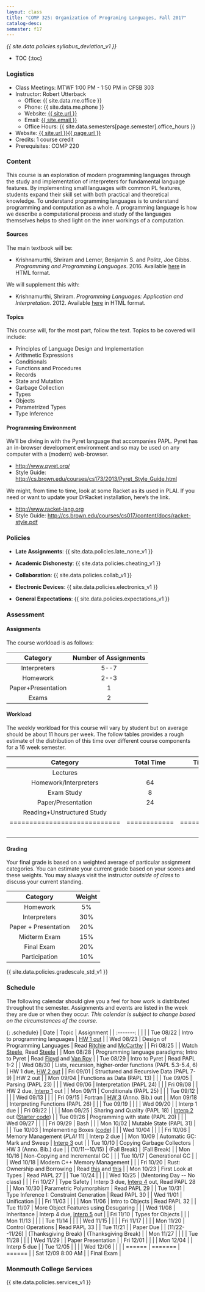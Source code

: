 ```yaml
---
layout: class
title: "COMP 325: Organization of Programing Languages, Fall 2017"
catalog-desc: 
semester: f17
---
```


*{{ site.data.policies.syllabus_deviation_v1 }}*

* TOC
{:toc}

### Logistics

* Class Meetings: MTWF 1:00 PM - 1:50 PM in CFSB 303
* Instructor: Robert Utterback
  * Office: {{ site.data.me.office }}
  * Phone: {{ site.data.me.phone }}
  * Website: <a href="{{ site.url }}">{{ site.url }}</a>
  * Email: <a href="mailto:{{ site.email }}">{{ site.email }}</a>
  * Office Hours: {{ site.data.semesters[page.semester].office_hours }}
* Website: <a href="{{ site.url }}{{ page.url }}">{{ site.url }}{{ page.url }}</a>
* Credits: 1 course credit
* Prerequisites: COMP 220

### Content

This course is an exploration of modern programming languages through
the study and implementation of interpreters for fundamental language
features. By implementing small languages with common PL features,
students expand their skill set with both practical and theoretical
knowledge. To understand programming languages is to understand
programming and computation as a whole. A programming language is how
we describe a computational process and study of the languages
themselves helps to shed light on the inner workings of a computation.

#### Sources

The main textbook will be: 

* Krishnamurthi, Shriram and Lerner, Benjamin S. and Politz, Joe
Gibbs. *Programming and Programming Languages*. 2016. Available
[here](http://papl.cs.brown.edu/2016/) in HTML format.

We will supplement this with:

* Krishnamurthi, Shriram. *Programming Languages: Application and
Interpretation*. 2012. Available
[here](http://cs.brown.edu/courses/cs173/2012/book/) in HTML format.

#### Topics

This course will, for the most part, follow the text. Topics to be covered will include: 

* Principles of Language Design and Implementation
* Arithmetic Expressions
* Conditionals
* Functions and Procedures 
* Records
* State and Mutation
* Garbage Collection
* Types
* Objects
* Parametrized Types 
* Type Inference

#### Programming Environment

We’ll be diving in with the Pyret language that accompanies PAPL. Pyret has an in-browser development environment and so may be used on any computer with a (modern) web-browser.
* http://www.pyret.org/
* Style Guide: http://cs.brown.edu/courses/cs173/2013/Pyret_Style_Guide.html

We might, from time to time, look at some Racket as its used in PLAI. If you need or want to update your
DrRacket installation, here’s the link.
* http://www.racket-lang.org
* Style Guide:
  http://cs.brown.edu/courses/cs017/content/docs/racket-style.pdf

### Policies

* **Late Assignments**: {{ site.data.policies.late_none_v1 }}

* **Academic Dishonesty**: {{ site.data.policies.cheating_v1 }}

* **Collaboration**: {{ site.data.policies.collab_v1 }}

* **Electronic Devices**: {{ site.data.policies.electronics_v1 }}

* **General Expectations**: {{ site.data.policies.expectations_v1 }}

### Assessment

#### Assignments

The course workload is as follows:

| Category           | Number of Assignments |
| :-----:            |             :-------: |
| Interpreters       |                  5--7 |
| Homework           |                  2--3 |
| Paper+Presentation |                     1 |
| Exams              |                     2 |

#### Workload

The weekly workload for this course will vary by student but on
average should be about 11 hours per week. The follow tables
provides a rough estimate of the distribution of this time over
different course components for a 16 week semester.

| Category                     |   Total Time |     Time/week (hours) |
| :-----:                      |    :-------: |   :-----------------: |
| Lectures                     |              |                     3 |
| Homework/Interpreters        |           64 |                     4 |
| Exam Study                   |            8 |                   0.5 |
| Paper/Presentation           |           24 |                   1.5 |
| Reading+Unstructured Study   |              |                     2 |
| ============================ | ============ | ===================== |
|                              |              |                    11 |

#### Grading

Your final grade is based on a weighted average of particular
assignment categories. You can estimate your current grade based on
your scores and these weights. You may always visit the instructor
*outside of class* to discuss your current standing.

| Category             |    Weight |
| :-----:              | :-------: |
| Homework             |        5% |
| Interpreters         |       30% |
| Paper + Presentation |       20% |
| Midterm Exam         |       15% |
| Final Exam           |       20% |
| Participation        |       10% |

{{ site.data.policies.gradescale_std_v1 }}

### Schedule
The following calendar should give you a feel for how work is
distributed throughout the semester. Assignments and events are listed
in the week they are due or when they occur. *This calendar is subject
to change based on the circumstances of the course*.

{: .schedule}
| Date              | Topic                                                      | Assignment                                                          |
| :-------:         |                                                            |                                                                     |
| Tue 08/22         | Intro to programming languages                             | [HW 1 out](hw1.pdf)                                                 |
| Wed 08/23         | Design of Programming Languages                            | Read [Ritchie][2] and [McCarthy][1]                                 |
| Fri 08/25         |                                                            | Watch [Steele][3], Read [Steele](steele.pdf)                        |
| Mon 08/28         | Programming language paradigms; Intro to Pyret             | Read [Floyd][4] and [Van Roy](vanroy.pdf)                           |
| Tue 08/29         | Intro to Pyret                                             | Read PAPL 1-2                                                       |
| Wed 08/30         | Lists, recursion, higher-order functions (PAPL 5.3-5.4, 6) | HW 1 due, [HW 2 out](hw2.pdf)                                       |
| Fri 09/01         | Structured and Recursive Data (PAPL 7-9)                   | HW 2 out                                                            |
| Mon 09/04         | Functions as Data (PAPL 13)                                |                                                                     |
| Tue 09/05         | Parsing (PAPL 23)                                          |                                                                     |
| Wed 09/06         | Interpretation (PAPL 24)                                   |                                                                     |
| Fri 09/08         |                                                            | HW 2 due, [Interp 1](./interp1.pdf) out                             |
| Mon 09/11         | Conditionals (PAPL 25)                                     |                                                                     |
| Tue 09/12         |                                                            |                                                                     |
| Wed 09/13         |                                                            |                                                                     |
| Fri 09/15         | Fortran                                                    | [HW 3](./hw3-paper.pdf) (Anno. Bib.) out                            |
| Mon 09/18         | Interpreting Functions (PAPL 26)                           |                                                                     |
| Tue 09/19         |                                                            |                                                                     |
| Wed 09/20         |                                                            | Interp 1 due                                                        |
| Fri 09/22         |                                                            |                                                                     |
| Mon 09/25         | Sharing and Quality (PAPL 18)                              | [Interp 2](./interp2.pdf) out ([Starter code](./interp2-start.arr)) |
| Tue 09/26         | Programming with state (PAPL 20)                           |                                                                     |
| Wed 09/27         |                                                            |                                                                     |
| Fri 09/29         | Bash                                                       |                                                                     |
| Mon 10/02         | Mutable State (PAPL 31)                                    |                                                                     |
| Tue 10/03         | Implementing Boxes ([code](./ch31-boxes.arr))              |                                                                     |
| Wed 10/04         |                                                            |                                                                     |
| Fri 10/06         | Memory Management (*PLAI* 11)                              | Interp 2 due                                                        |
| Mon 10/09         | Automatic GC: Mark and Sweep                               | [Interp 3](./interp3.pdf) out                                       |
| Tue 10/10         | Copying Garbage Collectors                                 | HW 3 (Anno. Bib.) due                                               |
| (10/11--10/15)    | (Fall Break)                                               | (Fall Break)                                                        |
| Mon 10/16         | Non-Copying and Incremental GC                             |                                                                     |
| Tue 10/17         | Generational GC                                            |                                                                     |
| Wed 10/18         | Modern C++ Memory Management                               |                                                                     |
| Fri 10/20         | Rust: Ownership and Borrowing                              | Read [this][5] and [this][6]                                        |
| Mon 10/23         | First Look at Types                                        | Read PAPL 27                                                        |
| Tue 10/24         |                                                            |                                                                     |
| Wed 10/25         | (Mentoring Day -- No class)                                |                                                                     |
| Fri 10/27         | Type Safety                                                | Interp 3 due, [Interp 4](interp4.pdf) out, Read PAPL 28             |
| Mon 10/30         | Parametric Polymorphism                                    | Read PAPL 29                                                        |
| Tue 10/31         | Type Inference I: Constraint Generation                    | Read PAPL 30                                                        |
| Wed 11/01         | Unification                                                |                                                                     |
| Fri 11/03         |                                                            |                                                                     |
| Mon 11/06         | Intro to Objects                                           | Read PAPL 32                                                        |
| Tue 11/07         | More Object Features using Desugaring                      |                                                                     |
| Wed 11/08         | Inheritance                                                | Interp 4 due, [Interp 5](interp5.pdf) out                           |
| Fri 11/10         | Types for Objects                                          |                                                                     |
| Mon 11/13         |                                                            |                                                                     |
| Tue 11/14         |                                                            |                                                                     |
| Wed 11/15         |                                                            |                                                                     |
| Fri 11/17         |                                                            |                                                                     |
| Mon 11/20         | Control Operations                                         | Read PAPL 33                                                        |
| Tue 11/21         |                                                            | Paper Due                                                           |
| (11/22--11/26)    | (Thanksgiving Break)                                       | (Thanksgiving Break)                                                |
| Mon 11/27         |                                                            |                                                                     |
| Tue 11/28         |                                                            |                                                                     |
| Wed 11/29         |                                                            | Paper Presentation                                                  |
| Fri 12/01         |                                                            |                                                                     |
| Mon 12/04         |                                                            | Interp 5 due                                                        |
| Tue 12/05         |                                                            |                                                                     |
| Wed 12/06         |                                                            |                                                                     |
| ======            | =======                                                    | ======                                                              |
| Sat 12/09 8:00 AM |                                                            | Final Exam                                                          |

[1]: http://www-formal.stanford.edu/jmc/history/lisp/lisp.html
[2]: https://www.bell-labs.com/usr/dmr/www/chist.html
[3]: https://www.youtube.com/watch?v=_ahvzDzKdB0
[4]: http://dl.acm.org/citation.cfm?id=359140
[5]: http://arthurtw.github.io/2014/11/30/rust-borrow-lifetimes.html
[6]: https://doc.rust-lang.org/book/second-edition/ch04-01-what-is-ownership.html

### Monmouth College Services

{{ site.data.policies.services_v1 }}

<!-- Local Variables: -->
<!-- eval: (orgtbl-mode) -->
<!-- End: -->
